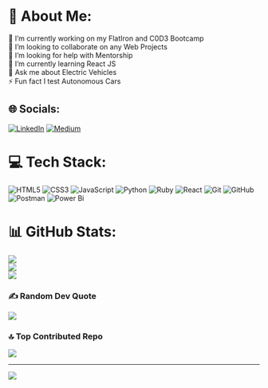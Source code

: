 # 💫 About Me:
🔭 I’m currently working on my FlatIron and C0D3 Bootcamp<br>👯 I’m looking to collaborate on any Web Projects<br>🤝 I’m looking for help with Mentorship<br>🌱 I’m currently learning React JS<br>💬 Ask me about Electric Vehicles<br>⚡ Fun fact I test Autonomous Cars


## 🌐 Socials:
[![LinkedIn](https://img.shields.io/badge/LinkedIn-%230077B5.svg?logo=linkedin&logoColor=white)](https://linkedin.com/in/https://www.linkedin.com/in/john-aricaya/) [![Medium](https://img.shields.io/badge/Medium-12100E?logo=medium&logoColor=white)](https://medium.com/@https://dev.to/aricayajohn) 

# 💻 Tech Stack:
![HTML5](https://img.shields.io/badge/html5-%23E34F26.svg?style=for-the-badge&logo=html5&logoColor=white) ![CSS3](https://img.shields.io/badge/css3-%231572B6.svg?style=for-the-badge&logo=css3&logoColor=white) ![JavaScript](https://img.shields.io/badge/javascript-%23323330.svg?style=for-the-badge&logo=javascript&logoColor=%23F7DF1E) ![Python](https://img.shields.io/badge/python-3670A0?style=for-the-badge&logo=python&logoColor=ffdd54) ![Ruby](https://img.shields.io/badge/ruby-%23CC342D.svg?style=for-the-badge&logo=ruby&logoColor=white) ![React](https://img.shields.io/badge/react-%2320232a.svg?style=for-the-badge&logo=react&logoColor=%2361DAFB) ![Git](https://img.shields.io/badge/git-%23F05033.svg?style=for-the-badge&logo=git&logoColor=white) ![GitHub](https://img.shields.io/badge/github-%23121011.svg?style=for-the-badge&logo=github&logoColor=white) ![Postman](https://img.shields.io/badge/Postman-FF6C37?style=for-the-badge&logo=postman&logoColor=white) ![Power Bi](https://img.shields.io/badge/power_bi-F2C811?style=for-the-badge&logo=powerbi&logoColor=black)
# 📊 GitHub Stats:
![](https://github-readme-stats.vercel.app/api?username=AricayaJohn&theme=dark&hide_border=false&include_all_commits=false&count_private=false)<br/>
![](https://github-readme-streak-stats.herokuapp.com/?user=AricayaJohn&theme=dark&hide_border=false)<br/>
![](https://github-readme-stats.vercel.app/api/top-langs/?username=AricayaJohn&theme=dark&hide_border=false&include_all_commits=false&count_private=false&layout=compact)

### ✍️ Random Dev Quote
![](https://quotes-github-readme.vercel.app/api?type=horizontal&theme=dark)

### 🔝 Top Contributed Repo
![](https://github-contributor-stats.vercel.app/api?username=AricayaJohn&limit=5&theme=dark&combine_all_yearly_contributions=true)

---
[![](https://visitcount.itsvg.in/api?id=AricayaJohn&icon=1&color=1)](https://visitcount.itsvg.in)

<!-- Proudly created with GPRM ( https://gprm.itsvg.in ) -->
